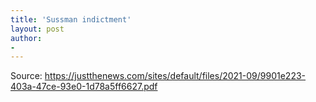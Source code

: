 ```yaml
---
title: 'Sussman indictment'
layout: post
author:
-
---
```




Source: https://justthenews.com/sites/default/files/2021-09/9901e223-403a-47ce-93e0-1d78a5ff6627.pdf
